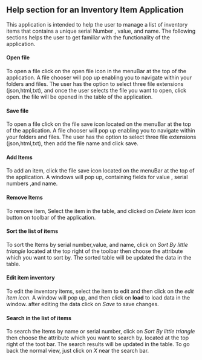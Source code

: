 ## Help section for an Inventory Item  Application
This application is intended to help the user to manage a list of inventory items that contains a unique serial Number
, value, and name. The following sections helps the user to get familiar with the functionality of the application.

#### Open file
To open a file click on the open file icon in the menuBar at the top of the application. A file chooser will pop up
enabling you to navigate within your folders and files. The user has the option to select three file extensions
(json,html,txt), and once the user selects the file you want to open, click open. the file will be opened in the
 table of the application.
 
#### Save file
To open a file click on the file save icon located on the menuBar at the top of the application. A file chooser will pop up enabling you to navigate within your folders and files. The user has
 the option to select three file extensions (json,html,txt), then add the file name and click save. 

#### Add Items
 To add an item, click the file save icon located on the menuBar at the top of the application. A windows will pop up, 
 containing fields for value , serial numbers ,and name.
#### Remove Items
To remove item, Select the item in the table, and clicked on *Delete Item* icon button on toolbar of the application.

#### Sort the list of items
To sort the Items by serial number,value, and  name, click on *Sort By little triangle* located at the top right of the
 toolbar then choose the attribute which you want to sort by. The sorted table will be updated the data in the table. 

#### Edit  item inventory
To edit  the inventory items, select the item to edit and then click on the *edit item icon*. A window will pop up, and then
click on **load**  to load data in the window. after editing the data click on *Save* to save changes.

#### Search in  the list of items
To search the Items by name or serial number, click on *Sort By little triangle*  then choose the attribute which you want to search by.
located at the top right of the toot bar. The search results  will be updated in the table. To go back the normal view,
just click on *X* near the search bar.